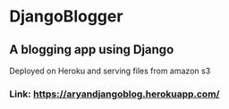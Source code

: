 # DjangoBlogger

## A blogging app using Django

Deployed on Heroku and serving files from amazon s3

### Link: https://aryandjangoblog.herokuapp.com/
